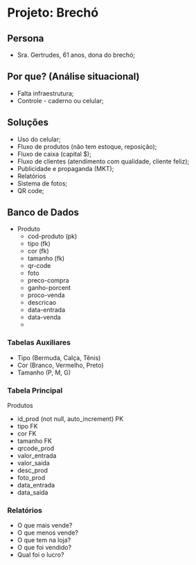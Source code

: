 # Projeto: Brechó

## Persona
- Sra. Gertrudes, 61 anos, dona do brechó;

## Por que? (Análise situacional)
- Falta infraestrutura;
- Controle - caderno ou celular;

## Soluções
- Uso do celular;
- Fluxo de produtos (não tem estoque, reposição);
- Fluxo de caixa (capital $);
- Fluxo de clientes (atendimento com qualidade, cliente feliz);
- Publicidade e propaganda (MKT);
- Relatórios
- Sistema de fotos;
- QR code;

## Banco de Dados

- Produto
  - cod-produto (pk)
  - tipo (fk)
  - cor (fk)
  - tamanho (fk)
  - qr-code
  - foto
  - preco-compra
  - ganho-porcent
  - proco-venda
  - descricao
  - data-entrada
  - data-venda
  - 

### Tabelas Auxiliares
- Tipo (Bermuda, Calça, Tênis)
- Cor (Branco, Vermelho, Preto)
- Tamanho (P, M, G)

### Tabela Principal
Produtos
- id_prod (not null, auto_increment) PK
- tipo FK
- cor FK
- tamanho FK
- qrcode_prod
- valor_entrada
- valor_saida
- desc_prod
- foto_prod
- data_entrada
- data_saida

### Relatórios
- O que mais vende?
- O que menos vende?
- O que tem na loja?
- O que foi vendido?
- Qual foi o lucro?
